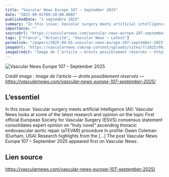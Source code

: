 ```yaml
---
title: "Vascular News Europe 107 – September 2025"
date: "2025-09-01T09:20:00.000Z"
publishedDate: "1 septembre 2025"
summary: "In this issue: Vascular surgery meets artificial intelligence (AI): Vascular News looks at some of the latest research and opinion on the topic First official European Society for Vascular Surgery (ESVS) consensus statement consolidates expert opinion on &#8220;truly novel&#8221; ascending thoracic endovascular aortic repair (aTEVAR) procedure In profile: Dawn Coleman (Durham, USA) Research highlights from the [&#8230;] The post Vascular News Europe 107 – September 2025 appeared first on Vascular News ."
importance: ""
sourceUrl: "https://vascularnews.com/vascular-news-europe-107-september-2025/"
tags: ["France", "Actualité", "Vascular News — Latest"]
permalink: "/papers/2025-09-01-vascular-news-europe-107-september-2025"
imageUrl: "https://vascularnews.com/wp-content/uploads/sites/7/2025/09/VN107-Europe-cover.png"
imageCredit: "Image de l’article — droits possiblement réservés — https://vascularnews.com/vascular-news-europe-107-september-2025/"
---
```


![Vascular News Europe 107 – September 2025](https://vascularnews.com/wp-content/uploads/sites/7/2025/09/VN107-Europe-cover.png)

*Crédit image : Image de l’article — droits possiblement réservés — https://vascularnews.com/vascular-news-europe-107-september-2025/*

## L’essentiel

In this issue: Vascular surgery meets artificial intelligence (AI): Vascular News looks at some of the latest research and opinion on the topic First official European Society for Vascular Surgery (ESVS) consensus statement consolidates expert opinion on &#8220;truly novel&#8221; ascending thoracic endovascular aortic repair (aTEVAR) procedure In profile: Dawn Coleman (Durham, USA) Research highlights from the [&#8230;] The post Vascular News Europe 107 – September 2025 appeared first on Vascular News .

## Lien source

https://vascularnews.com/vascular-news-europe-107-september-2025/
